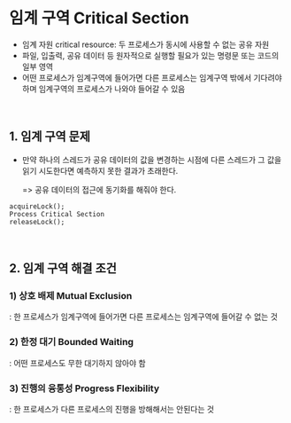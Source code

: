 # 임계 구역 Critical Section

- 임계 자원 critical resource: 두 프로세스가 동시에 사용할 수 없는 공유 자원
- 파일, 입출력, 공유 데이터 등 원자적으로 실행할 필요가 있는 명령문 또는 코드의 일부 영역
- 어떤 프로세스가 임계구역에 들어가면 다른 프로세스는 임계구역 밖에서 기다려야 하며 임계구역의 프로세스가 나와야 들어갈 수 있음

<br />

## 1. 임계 구역 문제

- 만약 하나의 스레드가 공유 데이터의 값을 변경하는 시점에 다른 스레드가 그 값을 읽기 시도한다면 예측하지 못한 결과가 초래한다.

  => 공유 데이터의 접근에 동기화를 해줘야 한다.

```
acquireLock();
Process Critical Section
releaseLock();
```

<br />  

## 2. 임계 구역 해결 조건

### 1) 상호 배제 Mutual Exclusion

: 한 프로세스가 임계구역에 들어가면 다른 프로세스는 임계구역에 들어갈 수 없는 것

### 2) 한정 대기 Bounded Waiting

: 어떤 프로세스도 무한 대기하지 않아야 함

### 3) 진행의 융통성 Progress Flexibility

: 한 프로세스가 다른 프로세스의 진행을 방해해서는 안된다는 것